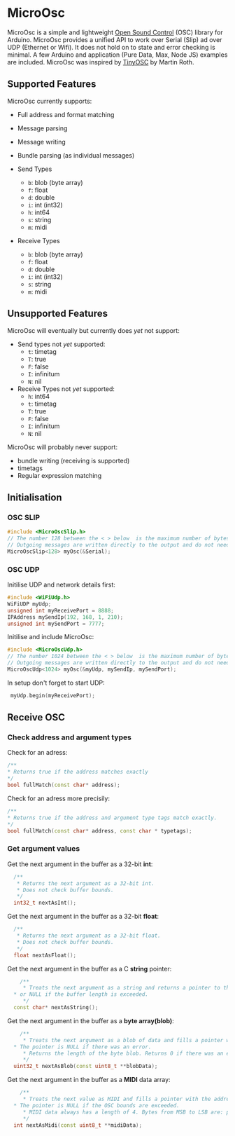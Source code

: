 # MicroOsc

MicroOsc is a simple and lightweight [Open Sound Control](http://opensoundcontrol.org/) (OSC) library for Arduino. 
MicroOsc provides a unified API to work over Serial (Slip) ad over UDP (Ethernet or Wifi). 
It does not hold on to state and error checking is minimal.
A few Arduino and application (Pure Data, Max, Node JS) examples are included.
MicroOsc was inspired by [TinyOSC](https://github.com/mhroth/TinyOSC) by Martin Roth.

## Supported Features
MicroOsc currently supports:
* Full address and format matching
* Message parsing
* Message writing
* Bundle parsing (as individual messages)
* Send Types
  * `b`: blob (byte array)
  * `f`: float
  * `d`: double
  * `i`: int (int32)
  * `h`: int64
  * `s`: string
  * `m`: midi

* Receive Types
  * `b`: blob (byte array)
  * `f`: float
  * `d`: double
  * `i`: int (int32)
  * `s`: string
  * `m`: midi

## Unsupported Features

MicroOsc will eventually but currently does *yet* not support:
* Send types not *yet* supported:
  * `t`: timetag
  * `T`: true
  * `F`: false
  * `I`: infinitum
  * `N`: nil
* Receive Types not *yet* supported:
  * `h`: int64
  * `t`: timetag
  * `T`: true
  * `F`: false
  * `I`: infinitum
  * `N`: nil
  
MicroOsc will probably never support:
* bundle writing (receiving is supported)
* timetags
* Regular expression matching

## Initialisation 

### OSC SLIP

```cpp
#include <MicroOscSlip.h>
// The number 128 between the < > below  is the maximum number of bytes reserved for incomming messages.
// Outgoing messages are written directly to the output and do not need more reserved bytes.
MicroOscSlip<128> myOsc(&Serial);
```

### OSC UDP

Initilise UDP and network details first:
```cpp
#include <WiFiUdp.h>
WiFiUDP myUdp;
unsigned int myReceivePort = 8888;
IPAddress mySendIp(192, 168, 1, 210);
unsigned int mySendPort = 7777;
```

Initilise and include MicroOsc:
```cpp
#include <MicroOscUdp.h>
// The number 1024 between the < > below  is the maximum number of bytes reserved for incomming messages.
// Outgoing messages are written directly to the output and do not need more reserved bytes.
MicroOscUdp<1024> myOsc(&myUdp, mySendIp, mySendPort);
```

In setup don't forget to start UDP:
```cpp
 myUdp.begin(myReceivePort);
```

## Receive OSC


### Check address and argument types

Check for an adress:
```cpp
/**
* Returns true if the address matches exactly
*/
bool fullMatch(const char* address);
```

Check for an adress more precisily:
```cpp
/**
* Returns true if the address and argument type tags match exactly.
*/
bool fullMatch(const char* address, const char * typetags);
```
### Get argument values

Get the next argument in the buffer as a 32-bit **int**:
```cpp
  /**
   * Returns the next argument as a 32-bit int. 
   * Does not check buffer bounds.
   */
  int32_t nextAsInt();
```

Get the next argument in the buffer as a 32-bit **float**:
```cpp
  /**
   * Returns the next argument as a 32-bit float.
   * Does not check buffer bounds.
   */
  float nextAsFloat();
```

Get the next argument in the buffer as a C **string** pointer:
```cpp
	/**
	 * Treats the next argument as a string and returns a pointer to the data as a C string, 
  * or NULL if the buffer length is exceeded.
	 */
  const char* nextAsString();
```

Get the next argument in the buffer as a **byte array(blob)**:
```cpp
	/**
	 * Treats the next argument as a blob of data and fills a pointer with the address to a byte array. 
  * The pointer is NULL if there was an error.
	 * Returns the length of the byte blob. Returns 0 if there was an error.
	 */
  uint32_t nextAsBlob(const uint8_t **blobData);
```

Get the next argument in the buffer as a **MIDI** data array:
```cpp
	/**
	 * Treats the next value as MIDI and fills a pointer with the address to the MIDI data. 
  * The pointer is NULL if the OSC bounds are exceeded.
	 * MIDI data always has a length of 4. Bytes from MSB to LSB are: port id, status byte, data1, data2
	 */
  int nextAsMidi(const uint8_t **midiData);
```  
